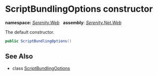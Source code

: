 # ScriptBundlingOptions constructor
**namespace:** *[Serenity.Web](../../README.md#serenity.web-namespace)*   **assembly**: *[Serenity.Net.Web](../../README.md)*

The default constructor.

```csharp
public ScriptBundlingOptions()
```

## See Also

* class [ScriptBundlingOptions](../ScriptBundlingOptions.md)